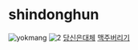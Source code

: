 # shindonghun
![yokmang](https://i.ytimg.com/vi/mY0WJu7adPo/maxresdefault.jpg)
![2](https://i.ytimg.com/vi/lYW0ZfyCFCI/sddefault.jpg)
[당신은대체](https://youtu.be/19HyWVP2Jzc)
[맥주버리기](https://youtu.be/_aCOLk000J4)
